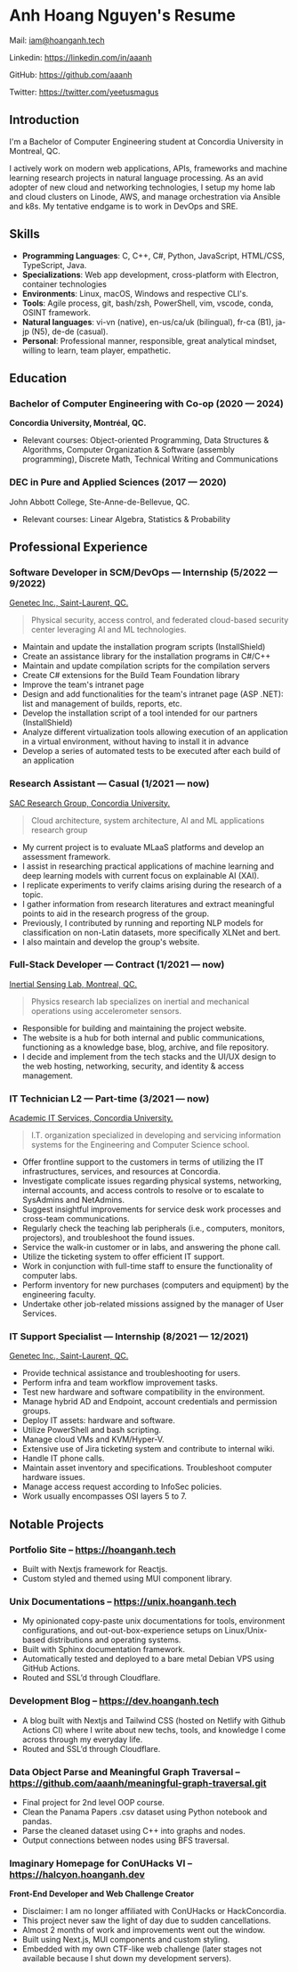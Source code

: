 # Anh Hoang Nguyen's Resume

Mail: <iam@hoanganh.tech>

Linkedin: <https://linkedin.com/in/aaanh>

GitHub: <https://github.com/aaanh>

Twitter: <https://twitter.com/yeetusmagus>

## Introduction

I'm a Bachelor of Computer Engineering student at Concordia University in Montreal, QC.

I actively work on modern web applications, APIs, frameworks and machine learning research projects in natural language processing. As an avid adopter of new cloud and networking technologies, I setup my home lab and cloud clusters on Linode, AWS, and manage orchestration via Ansible and k8s. My tentative endgame is to work in DevOps and SRE.

## Skills

-   **Programming Languages**: C, C++, C#, Python, JavaScript, HTML/CSS, TypeScript, Java.
-   **Specializations**: Web app development, cross-platform with Electron, container technologies
-   **Environments**: Linux, macOS, Windows and respective CLI's.
-   **Tools**: Agile process, git, bash/zsh, PowerShell, vim, vscode, conda, OSINT framework.
-   **Natural languages**: vi-vn (native), en-us/ca/uk (bilingual), fr-ca (B1), ja-jp (N5), de-de (casual).
-   **Personal**: Professional manner, responsible, great analytical mindset, willing to learn, team player, empathetic.

## Education

### Bachelor of Computer Engineering with Co-op (2020 &mdash; 2024)

**Concordia University, Montréal, QC.**

-   Relevant courses: Object-oriented Programming, Data Structures & Algorithms, Computer Organization & Software (assembly programming), Discrete Math, Technical Writing and Communications

### DEC in Pure and Applied Sciences (2017 &mdash; 2020)

John Abbott College, Ste-Anne-de-Bellevue, QC.

-   Relevant courses: Linear Algebra, Statistics & Probability

## Professional Experience

### Software Developer in SCM/DevOps &mdash; Internship (5/2022 &mdash; 9/2022)

[Genetec Inc., Saint-Laurent, QC.](https://genetec.com)

> Physical security, access control, and federated cloud-based security center leveraging AI and ML technologies.

-   Maintain and update the installation program scripts (InstallShield)
-   Create an assistance library for the installation programs in C#/C++
-   Maintain and update compilation scripts for the compilation servers
-   Create C# extensions for the Build Team Foundation library
-   Improve the team's intranet page
-   Design and add functionalities for the team's intranet page (ASP .NET): list and management of builds, reports, etc.
-   Develop the installation script of a tool intended for our partners (InstallShield)
-   Analyze different virtualization tools allowing execution of an application in a virtual environment, without having to install it in advance
-   Develop a series of automated tests to be executed after each build of an application

### Research Assistant &mdash; Casual (1/2021 &mdash; now)

[SAC Research Group, Concordia University.](https://users.encs.concordia.ca/~sac)

> Cloud architecture, system architecture, AI and ML applications research group

-   My current project is to evaluate MLaaS platforms and develop an assessment framework.
-   I assist in researching practical applications of machine learning and deep learning models with current focus on explainable AI (XAI).
-   I replicate experiments to verify claims arising during the research of a topic.
-   I gather information from research literatures and extract meaningful points to aid in the research progress of the group.
-   Previously, I contributed by running and reporting NLP models for classification on non-Latin datasets, more specifically XLNet and bert.
-   I also maintain and develop the group's website.

### Full-Stack Developer &mdash; Contract (1/2021 &mdash; now)

[Inertial Sensing Lab, Montreal, QC.](https://islab.ca)

> Physics research lab specializes on inertial and mechanical operations using accelerometer sensors.

-   Responsible for building and maintaining the project website.
-   The website is a hub for both internal and public communications, functioning as a knowledge base, blog, archive, and file repository.
-   I decide and implement from the tech stacks and the UI/UX design to the web hosting, networking, security, and identity & access management.

### IT Technician L2 &mdash; Part-time (3/2021 &mdash; now)

[Academic IT Services, Concordia University.](https://www.concordia.ca/ginacody/aits.html)

> I.T. organization specialized in developing and servicing information systems for the Engineering and Computer Science school.

-   Offer frontline support to the customers in terms of utilizing the IT infrastructures, services, and resources at Concordia.
-   Investigate complicate issues regarding physical systems, networking, internal accounts, and access controls to resolve or to escalate to SysAdmins and NetAdmins.
-   Suggest insightful improvements for service desk work processes and cross-team communications.
-   Regularly check the teaching lab peripherals (i.e., computers, monitors, projectors), and troubleshoot the found issues.
-   Service the walk-in customer or in labs, and answering the phone call.
-   Utilize the ticketing system to offer efficient IT support.
-   Work in conjunction with full-time staff to ensure the functionality of computer labs.
-   Perform inventory for new purchases (computers and equipment) by the engineering faculty.
-   Undertake other job-related missions assigned by the manager of User Services.

### IT Support Specialist &mdash; Internship (8/2021 &mdash; 12/2021)

[Genetec Inc., Saint-Laurent, QC.](https://genetec.com)

-   Provide technical assistance and troubleshooting for users.
-   Perform infra and team workflow improvement tasks.
-   Test new hardware and software compatibility in the environment.
-   Manage hybrid AD and Endpoint, account credentials and permission groups.
-   Deploy IT assets: hardware and software.
-   Utilize PowerShell and bash scripting.
-   Manage cloud VMs and KVM/Hyper-V.
-   Extensive use of Jira ticketing system and contribute to internal wiki.
-   Handle IT phone calls.
-   Maintain asset inventory and specifications. Troubleshoot computer hardware issues.
-   Manage access request according to InfoSec policies.
-   Work usually encompasses OSI layers 5 to 7.

## Notable Projects

### Portfolio Site – <https://hoanganh.tech>

-   Built with Nextjs framework for Reactjs.
-   Custom styled and themed using MUI component library.

### Unix Documentations – <https://unix.hoanganh.tech>

-   My opinionated copy-paste unix documentations for tools, environment configurations, and out-out-box-experience setups on Linux/Unix-based distributions and operating systems.
-   Built with Sphinx documentation framework.
-   Automatically tested and deployed to a bare metal Debian VPS using GitHub Actions.
-   Routed and SSL’d through Cloudflare.

### Development Blog – <https://dev.hoanganh.tech>

-   A blog built with Nextjs and Tailwind CSS (hosted on Netlify with Github Actions CI) where I write about new techs, tools, and knowledge I come across through my everyday life.
-   Routed and SSL’d through Cloudflare.

### Data Object Parse and Meaningful Graph Traversal – <https://github.com/aaanh/meaningful-graph-traversal.git>

-   Final project for 2nd level OOP course.
-   Clean the Panama Papers .csv dataset using Python notebook and pandas.
-   Parse the cleaned dataset using C++ into graphs and nodes.
-   Output connections between nodes using BFS traversal.

### Imaginary Homepage for ConUHacks VI – <https://halcyon.hoanganh.dev>

**Front-End Developer and Web Challenge Creator**

-   Disclaimer: I am no longer affiliated with ConUHacks or HackConcordia.
-   This project never saw the light of day due to sudden cancellations.
-   Almost 2 months of work and improvements went out the window.
-   Built using Next.js, MUI components and custom styling.
-   Embedded with my own CTF-like web challenge (later stages not available because I shut down my development servers).
